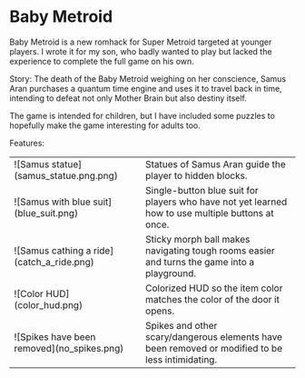Baby Metroid
============

Baby Metroid is a new romhack for Super Metroid targeted at younger
players.  I wrote it for my son, who badly wanted to play but lacked the
experience to complete the full game on his own.

Story: The death of the Baby Metroid weighing on her conscience, Samus
Aran purchases a quantum time engine and uses it to travel back in time,
intending to defeat not only Mother Brain but also destiny itself.

The game is intended for children, but I have included some puzzles to
hopefully make the game interesting for adults too.

Features:

<table>
  <tr>
    <td> ![Samus statue](samus_statue.png.png) </td>
    <td> Statues of Samus Aran guide the player to hidden blocks. </td>
  <tr>
    <td> ![Samus with blue suit](blue_suit.png) </td>
    <td> Single-button blue suit for players who have not yet
         learned how to use multiple buttons at once. </td>
  </tr>
  <tr>
    <td> ![Samus cathing a ride](catch_a_ride.png) </td>
    <td> Sticky morph ball makes navigating tough rooms easier
         and turns the game into a playground. </td>
  </tr>
  <tr>
    <td> ![Color HUD](color_hud.png) </td>
    <td> Colorized HUD so the item color matches the color
         of the door it opens. </td>
  </tr>
  <tr>
    <td> ![Spikes have been removed](no_spikes.png) </td>
    <td> Spikes and other scary/dangerous elements have been
         removed or modified to be less intimidating. </td>
  </tr>
</table>
